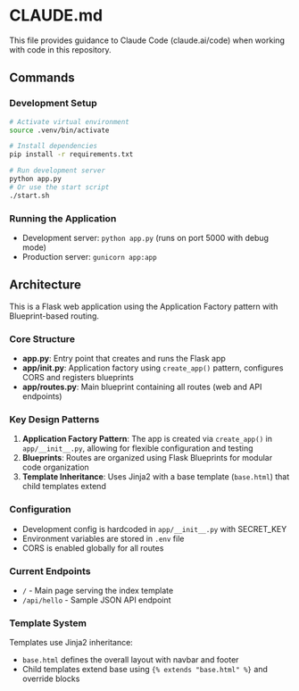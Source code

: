 # CLAUDE.md

This file provides guidance to Claude Code (claude.ai/code) when working with code in this repository.

## Commands

### Development Setup
```bash
# Activate virtual environment
source .venv/bin/activate

# Install dependencies
pip install -r requirements.txt

# Run development server
python app.py
# Or use the start script
./start.sh
```

### Running the Application
- Development server: `python app.py` (runs on port 5000 with debug mode)
- Production server: `gunicorn app:app`

## Architecture

This is a Flask web application using the Application Factory pattern with Blueprint-based routing.

### Core Structure
- **app.py**: Entry point that creates and runs the Flask app
- **app/__init__.py**: Application factory using `create_app()` pattern, configures CORS and registers blueprints
- **app/routes.py**: Main blueprint containing all routes (web and API endpoints)

### Key Design Patterns
1. **Application Factory Pattern**: The app is created via `create_app()` in `app/__init__.py`, allowing for flexible configuration and testing
2. **Blueprints**: Routes are organized using Flask Blueprints for modular code organization
3. **Template Inheritance**: Uses Jinja2 with a base template (`base.html`) that child templates extend

### Configuration
- Development config is hardcoded in `app/__init__.py` with SECRET_KEY
- Environment variables are stored in `.env` file
- CORS is enabled globally for all routes

### Current Endpoints
- `/` - Main page serving the index template
- `/api/hello` - Sample JSON API endpoint

### Template System
Templates use Jinja2 inheritance:
- `base.html` defines the overall layout with navbar and footer
- Child templates extend base using `{% extends "base.html" %}` and override blocks